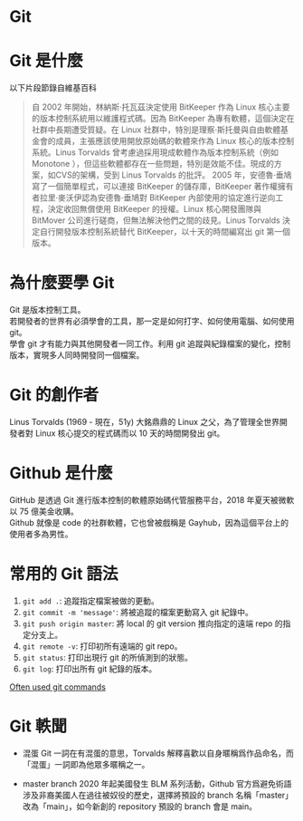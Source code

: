 # Git
# Git 是什麼

以下片段節錄自維基百科  

> 自 2002 年開始，林納斯·托瓦茲決定使用 BitKeeper 作為 Linux 核心主要的版本控制系統用以維護程式碼。因為 BitKeeper 為專有軟體，這個決定在社群中長期遭受質疑。在 Linux 社群中，特別是理察·斯托曼與自由軟體基金會的成員，主張應該使用開放原始碼的軟體來作為 Linux 核心的版本控制系統。Linus Torvalds 曾考慮過採用現成軟體作為版本控制系統（例如 Monotone ），但這些軟體都存在一些問題，特別是效能不佳。現成的方案，如CVS的架構，受到 Linus Torvalds 的批評。
> 2005 年，安德魯·垂鳩寫了一個簡單程式，可以連接 BitKeeper 的儲存庫，BitKeeper 著作權擁有者拉里·麥沃伊認為安德魯·垂鳩對 BitKeeper 內部使用的協定進行逆向工程，決定收回無償使用 BitKeeper 的授權。Linux 核心開發團隊與 BitMover 公司進行磋商，但無法解決他們之間的歧見。Linus Torvalds 決定自行開發版本控制系統替代 BitKeeper，以十天的時間編寫出 git 第一個版本。  

# 為什麼要學 Git
Git 是版本控制工具。  
若開發者的世界有必須學會的工具，那一定是如何打字、如何使用電腦、如何使用 git。   
學會 git 才有能力與其他開發者一同工作。利用 git 追蹤與紀錄檔案的變化，控制版本，實現多人同時開發同一個檔案。

# Git 的創作者
Linus Torvalds
(1969 - 現在，51y)
大銘鼎鼎的 Linux 之父，為了管理全世界開發者對 Linux 核心提交的程式碼而以 10 天的時間開發出 git。

# Github 是什麼
GitHub 是透過 Git 進行版本控制的軟體原始碼代管服務平台，2018 年夏天被微軟以 75 億美金收購。  
Github 就像是 code 的社群軟體，它也曾被戲稱是 Gayhub，因為這個平台上的使用者多為男性。

# 常用的 Git 語法
1. `git add .`: 追蹤指定檔案被做的更動。
2. `git commit -m 'message'`: 將被追蹤的檔案更動寫入 git 紀錄中。
2. `git push origin master`: 將 local 的 git version 推向指定的遠端 repo 的指定分支上。
2. `git remote -v`: 打印初所有遠端的 git repo。
2. `git status`: 打印出現行 git 的所偵測到的狀態。
2. `git log`: 打印出所有 git 紀錄的版本。

[Often used git commands](https://github.com/joshnh/Git-Commands)

# Git 軼聞

* 混蛋
Git 一詞在有混蛋的意思，Torvalds 解釋喜歡以自身暱稱爲作品命名，而「混蛋」一詞即為他眾多暱稱之一。

* master branch
2020 年起美國發生 BLM 系列活動，Github 官方爲避免術語涉及非裔美國人在過往被奴役的歷史，選擇將預設的 branch 名稱「master」改為「main」，如今新創的 repository 預設的 branch 會是 main。
